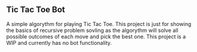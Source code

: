## Tic Tac Toe Bot
A simple algorythm for playing Tic Tac Toe. This project is just for showing the basics of recursive problem sovling as the algorythm will solve all possible outcomes of each move and pick the best one. This project is a WIP and currently has no bot functionality.  
